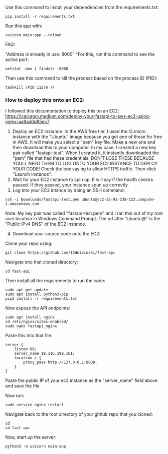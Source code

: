Use this command to install your dependencies from the requirements.txt:
```
pip install -r requirements.txt
```

Run this app with:
```
uvicorn main:app --reload
```


FAQ:

"Address is already in use: 8000"
^For this, run this command to see the active port:
```
netstat -ano | findstr :8000
```

Then use this command to kill the process based on the process ID (PID):
```
taskkill /PID 11276 /F
```

### How to deploy this onto an EC2:
I followed this documentation to deploy this on an EC2:
https://lcalcagni.medium.com/deploy-your-fastapi-to-aws-ec2-using-nginx-aa8aa0d85ec7

1. Deploy an EC2 instance. In the AWS free tier, I used the t2.micro instance with the "Ubuntu" image because you get one of those for free in AWS. It will make you select a "pem" key file. Make a new one and then download this to your computer. In my case, I created a new key pair called "fastapi-test". When I created it, it instantly downloaded the "pem" file that had these credentials. DON'T LOSE THESE BECAUSE YOULL NEED THEM TO LOG ONTO YOUR EC2 INSTANCE TO DEPLOY YOUR CODE! Check the box saying to allow HTTPS traffic. Then click "Launch Instance".
2. Wait for your EC2 instance to spin up. It will say if the health checks passed. If they passed, your instance spun up correctly.
3. Log into your EC2 intance by doing an SSH command:
```
ssh -i Downloads/fastapi-test.pem ubuntu@ec2-52-91-238-123.compute-1.amazonaws.com
```
Note:
My key pair was called "fastapi-test.pem" and I ran this out of my root user location in Windows Command Prompt.
The url after "ubuntu@" is the "Public IPv4 DNS" of the EC2 instance.

4. Download your source code onto the EC2:

Clone your repo using:
```
git clone https://github.com/13dnizinski/fast-api
```


Navigate into that cloned directory:
```
cd fast-api
```

Then install all the requirements to run the code:
```
sudo apt-get update
sudo apt install python3-pip
pip3 install -r requirements.txt
```

Now expose the API endpoints:
```
sudo apt install nginx
cd /etc/nginx/sites-enabled/
sudo nano fastapi_nginx
```

Paste this into that file:
```
server {
    listen 80;
    server_name 18.116.199.161;
    location / {
        proxy_pass http://127.0.0.1:8000;
    }
}
```

Paste the public IP of your ec2 instance as the "server_name" field above and save the file.

Now run:
```
sudo service nginx restart
```

Navigate back to the root directory of your github repo that you cloned:
```
cd
cd fast-api
```

Now, start up the server:
```
python3 -m uvicorn main:app
```
